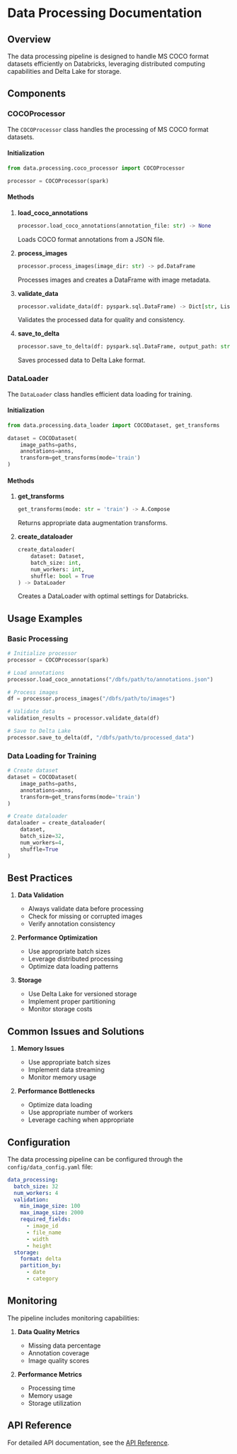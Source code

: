 # Data Processing Documentation

## Overview

The data processing pipeline is designed to handle MS COCO format datasets efficiently on Databricks, leveraging distributed computing capabilities and Delta Lake for storage.

## Components

### COCOProcessor

The `COCOProcessor` class handles the processing of MS COCO format datasets.

#### Initialization

```python
from data.processing.coco_processor import COCOProcessor

processor = COCOProcessor(spark)
```

#### Methods

1. **load_coco_annotations**
   ```python
   processor.load_coco_annotations(annotation_file: str) -> None
   ```
   Loads COCO format annotations from a JSON file.

2. **process_images**
   ```python
   processor.process_images(image_dir: str) -> pd.DataFrame
   ```
   Processes images and creates a DataFrame with image metadata.

3. **validate_data**
   ```python
   processor.validate_data(df: pyspark.sql.DataFrame) -> Dict[str, List[str]]
   ```
   Validates the processed data for quality and consistency.

4. **save_to_delta**
   ```python
   processor.save_to_delta(df: pyspark.sql.DataFrame, output_path: str) -> None
   ```
   Saves processed data to Delta Lake format.

### DataLoader

The `DataLoader` class handles efficient data loading for training.

#### Initialization

```python
from data.processing.data_loader import COCODataset, get_transforms

dataset = COCODataset(
    image_paths=paths,
    annotations=anns,
    transform=get_transforms(mode='train')
)
```

#### Methods

1. **get_transforms**
   ```python
   get_transforms(mode: str = 'train') -> A.Compose
   ```
   Returns appropriate data augmentation transforms.

2. **create_dataloader**
   ```python
   create_dataloader(
       dataset: Dataset,
       batch_size: int,
       num_workers: int,
       shuffle: bool = True
   ) -> DataLoader
   ```
   Creates a DataLoader with optimal settings for Databricks.

## Usage Examples

### Basic Processing

```python
# Initialize processor
processor = COCOProcessor(spark)

# Load annotations
processor.load_coco_annotations("/dbfs/path/to/annotations.json")

# Process images
df = processor.process_images("/dbfs/path/to/images")

# Validate data
validation_results = processor.validate_data(df)

# Save to Delta Lake
processor.save_to_delta(df, "/dbfs/path/to/processed_data")
```

### Data Loading for Training

```python
# Create dataset
dataset = COCODataset(
    image_paths=paths,
    annotations=anns,
    transform=get_transforms(mode='train')
)

# Create dataloader
dataloader = create_dataloader(
    dataset,
    batch_size=32,
    num_workers=4,
    shuffle=True
)
```

## Best Practices

1. **Data Validation**
   - Always validate data before processing
   - Check for missing or corrupted images
   - Verify annotation consistency

2. **Performance Optimization**
   - Use appropriate batch sizes
   - Leverage distributed processing
   - Optimize data loading patterns

3. **Storage**
   - Use Delta Lake for versioned storage
   - Implement proper partitioning
   - Monitor storage costs

## Common Issues and Solutions

1. **Memory Issues**
   - Use appropriate batch sizes
   - Implement data streaming
   - Monitor memory usage

2. **Performance Bottlenecks**
   - Optimize data loading
   - Use appropriate number of workers
   - Leverage caching when appropriate

## Configuration

The data processing pipeline can be configured through the `config/data_config.yaml` file:

```yaml
data_processing:
  batch_size: 32
  num_workers: 4
  validation:
    min_image_size: 100
    max_image_size: 2000
    required_fields:
      - image_id
      - file_name
      - width
      - height
  storage:
    format: delta
    partition_by:
      - date
      - category
```

## Monitoring

The pipeline includes monitoring capabilities:

1. **Data Quality Metrics**
   - Missing data percentage
   - Annotation coverage
   - Image quality scores

2. **Performance Metrics**
   - Processing time
   - Memory usage
   - Storage utilization

## API Reference

For detailed API documentation, see the [API Reference](api_reference.md). 